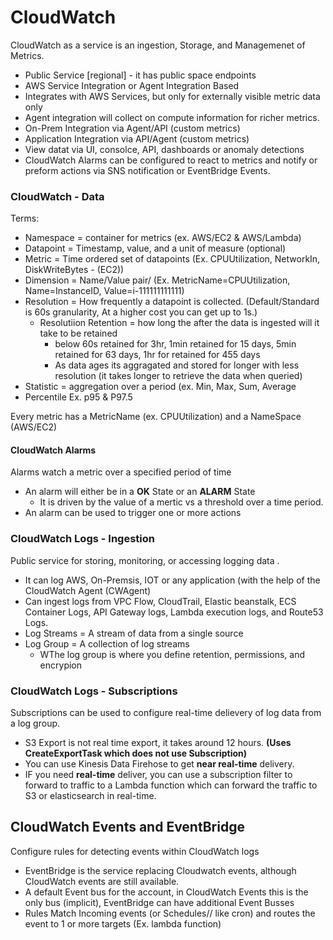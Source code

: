 # CloudWatch
CloudWatch as a service is an ingestion, Storage, and Managemenet of Metrics.
- Public Service [regional] - it has public space endpoints
- AWS Service Integration or Agent Integration Based
 - Integrates with AWS Services, but only for externally visible metric data only
 - Agent integration will collect on compute information for richer metrics.
 - On-Prem Integration via Agent/API (custom metrics)
 - Application Integration via API/Agent (custom metrics)
- View datat via UI, consolce, API, dashboards or anomaly detections
- CloudWatch Alarms can be configured to react to metrics and notify or preform actions via SNS notification or EventBridge Events.



### CloudWatch - Data

Terms:
- Namespace = container for metrics (ex. AWS/EC2 & AWS/Lambda)
- Datapoint = Timestamp, value, and a unit of measure (optional)
- Metric = Time ordered set of datapoints (Ex. CPUUtilization, NetworkIn, DiskWriteBytes - (EC2))
- Dimension = Name/Value pair/ (Ex. MetricName=CPUUtilization, Name=InstanceID, Value=i-111111111111)
- Resolution = How frequently a datapoint is collected. (Default/Standard is 60s granularity, At a higher cost you can get up to 1s.)
  - Resolutiion Retention = how long the after the data is ingested will it take to be retained
    - below 60s retained for 3hr, 1min retained for 15 days, 5min retained for 63 days, 1hr for retained for 455 days
    - As data ages its aggragated and stored for longer with less resolution (it takes longer to retrieve the data when queried)
- Statistic = aggregation over a period (ex. Min, Max, Sum, Average
- Percentile Ex. p95 & P97.5

Every metric has a MetricName (ex. CPUUtilization) and a NameSpace (AWS/EC2)


#### CloudWatch Alarms
Alarms watch a metric over a specified period of time
- An alarm will either be in a **OK** State or an **ALARM** State
  - It is driven by the value of a mertic vs a threshold over a time period.
- An alarm can be used to trigger one or more actions


### CloudWatch Logs - Ingestion
Public service for storing, monitoring, or accessing logging data .
- It can log AWS, On-Premsis, IOT or any application (with the help of the CloudWatch Agent (CWAgent)
- Can ingest logs from VPC Flow, CloudTrail, Elastic beanstalk, ECS Container Logs, API Gateway logs, Lambda execution logs, and Route53 Logs. 
- Log Streams = A stream of data from a single source
- Log Group = A collection of log streams
  - WThe log group is where you define retention, permissions, and encrypion


### CloudWatch Logs - Subscriptions
Subscriptions can be used to configure real-time delievery of log data from a log group. 
- S3 Export is not real time export, it takes around 12 hours. **(Uses CreateExportTask which does not use Subscription)**
- You can use Kinesis Data Firehose to get **near real-time** delivery.
- IF you need **real-time** deliver, you can use a subscription filter to forward to traffic to a Lambda function which can forward the traffic to S3 or elasticsearch in real-time.

## CloudWatch Events and EventBridge
Configure rules for detecting events within CloudWatch logs
- EventBridge is the service replacing Cloudwatch events, although CloudWatch events are still available.
- A default Event bus for the account, in CloudWatch Events this is the only bus (implicit), EventBridge can have additional Event Busses
- Rules Match Incoming events (or Schedules// like cron) and routes the event to 1 or more targets (Ex. lambda function)
